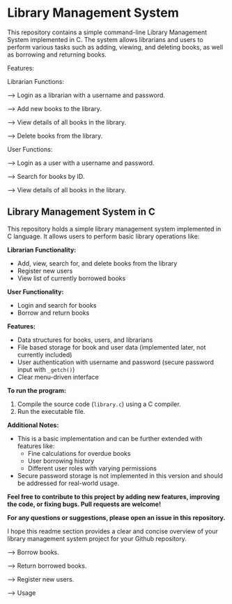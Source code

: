 # Library Management System

This repository contains a simple command-line Library Management System implemented in C. The system allows librarians and users to perform various tasks such as adding, viewing, and deleting books, as well as borrowing and returning books.


Features:

Librarian Functions:

--> Login as a librarian with a username and password.

--> Add new books to the library.

--> View details of all books in the library.

--> Delete books from the library.


User Functions:

--> Login as a user with a username and password.

--> Search for books by ID.

--> View details of all books in the library.


## Library Management System in C

This repository holds a simple library management system implemented in C language. It allows users to perform basic library operations like:

**Librarian Functionality:**

* Add, view, search for, and delete books from the library
* Register new users
* View list of currently borrowed books

**User Functionality:**

* Login and search for books
* Borrow and return books

**Features:**

* Data structures for books, users, and librarians
* File based storage for book and user data (implemented later, not currently included)
* User authentication with username and password (secure password input with `_getch()`)
* Clear menu-driven interface

**To run the program:**

1. Compile the source code (`library.c`) using a C compiler.
2. Run the executable file.

**Additional Notes:**

* This is a basic implementation and can be further extended with features like:
    * Fine calculations for overdue books
    * User borrowing history
    * Different user roles with varying permissions
* Secure password storage is not implemented in this version and should be addressed for real-world usage.

**Feel free to contribute to this project by adding new features, improving the code, or fixing bugs. Pull requests are welcome!**

**For any questions or suggestions, please open an issue in this repository.**

I hope this readme section provides a clear and concise overview of your library management system project for your Github repository.


--> Borrow books.

--> Return borrowed books.

--> Register new users.

--> Usage
